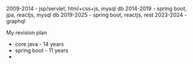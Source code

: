 2009-2014 - jsp/servlet, html+css+js, mysql db
2014-2019 - spring boot, jpa, reactjs, mysql db
2019-2025 - spring boot, reactjs, rest
2023-2024 - graphql


My revision plan
- core java - 14 years
- spring boot - 11 years
- 
